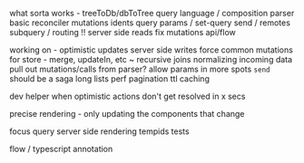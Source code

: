 what sorta works -
treeToDb/dbToTree
query language / composition
parser
basic reconciler
mutations
idents
query params / set-query
send / remotes
subquery / routing !!
server side reads
fix mutations api/flow

working on -
optimistic updates
server side writes
force
common mutations for store - merge, updateIn, etc
~ recursive joins
normalizing incoming data
pull out mutations/calls from parser?
allow params in more spots
`send` should be a saga
long lists perf
pagination
ttl caching

dev helper when optimistic actions don't get resolved in x secs

precise rendering - only updating the components that change

focus query
server side rendering
tempids
tests

flow / typescript annotation